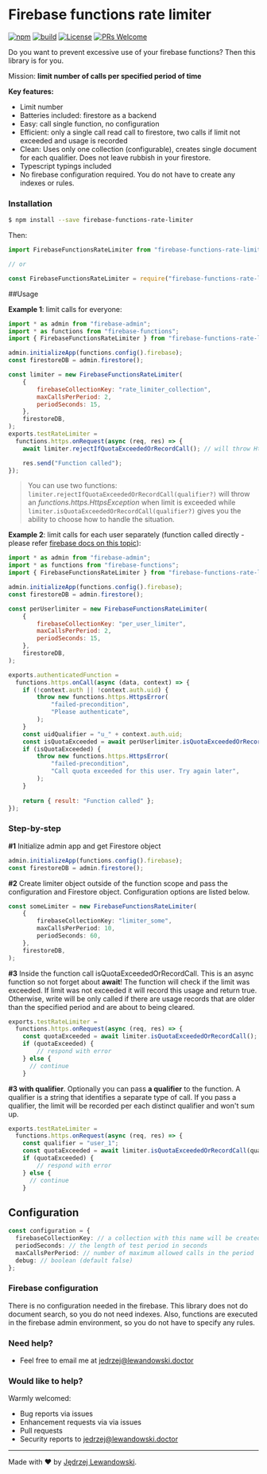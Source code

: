 # Firebase functions rate limiter
[![npm](https://img.shields.io/npm/v/firebase-functions-rate-limiter.svg?style=flat-square)](https://www.npmjs.com/package/firebase-functions-rate-limiter)  [![build](https://travis-ci.com/Jblew/firebase-functions-rate-limiter.svg?branch=master)](https://travis-ci.com/Jblew/firebase-functions-rate-limiter) [![License](https://img.shields.io/github/license/wise-team/steem-content-renderer.svg?style=flat-square)](https://github.com/wise-team/steem-content-renderer/blob/master/LICENSE) [![PRs Welcome](https://img.shields.io/badge/PRs-welcome-brightgreen.svg?style=flat-square)](http://makeapullrequest.com)



Do you want to prevent excessive use of your firebase functions? Then this library is for you.

Mission: **limit number of calls per specified period of time**

**Key features:**

- Limit number 
- Batteries included: firestore as a backend
- Easy: call single function, no configuration
- Efficient: only a single call read call to firestore, two calls if limit not exceeded and usage is recorded
- Clean: Uses only one collection (configurable), creates single document for each qualifier. Does not leave rubbish in your firestore.
- Typescript typings included
- No firebase configuration required. You do not have to create any indexes or rules.



### Installation

```bash
$ npm install --save firebase-functions-rate-limiter
```

Then:

```typescript
import FirebaseFunctionsRateLimiter from "firebase-functions-rate-limiter";

// or

const FirebaseFunctionsRateLimiter = require("firebase-functions-rate-limiter");
```



##Usage

**Example 1**: limit calls for everyone:

```javascript
import * as admin from "firebase-admin";
import * as functions from "firebase-functions";
import { FirebaseFunctionsRateLimiter } from "firebase-functions-rate-limiter";

admin.initializeApp(functions.config().firebase);
const firestoreDB = admin.firestore();

const limiter = new FirebaseFunctionsRateLimiter(
    {
        firebaseCollectionKey: "rate_limiter_collection",
        maxCallsPerPeriod: 2,
        periodSeconds: 15,
    },
    firestoreDB,
);
exports.testRateLimiter = 
  functions.https.onRequest(async (req, res) => {
    await limiter.rejectIfQuotaExceededOrRecordCall(); // will throw HttpsException with proper warning

    res.send("Function called");
});

```

>  You can use two functions: `limiter.rejectIfQuotaExceededOrRecordCall(qualifier?)` will throw an *functions.https.HttpsException* when limit is exceeded while `limiter.isQuotaExceededOrRecordCall(qualifier?)` gives you the ability to choose how to handle the situation.


**Example 2**: limit calls for each user separately (function called directly - please refer [firebase docs on this topic](https://firebase.google.com/docs/functions/callable)):

```javascript
import * as admin from "firebase-admin";
import * as functions from "firebase-functions";
import { FirebaseFunctionsRateLimiter } from "firebase-functions-rate-limiter";

admin.initializeApp(functions.config().firebase);
const firestoreDB = admin.firestore();

const perUserlimiter = new FirebaseFunctionsRateLimiter(
    {
        firebaseCollectionKey: "per_user_limiter",
        maxCallsPerPeriod: 2,
        periodSeconds: 15,
    },
    firestoreDB,
);

exports.authenticatedFunction = 
  functions.https.onCall(async (data, context) => {
    if (!context.auth || !context.auth.uid) {
        throw new functions.https.HttpsError(
            "failed-precondition",
            "Please authenticate",
        );
    }
    const uidQualifier = "u_" + context.auth.uid;
    const isQuotaExceeded = await perUserlimiter.isQuotaExceededOrRecordCall(uidQualifier);
    if (isQuotaExceeded) {
        throw new functions.https.HttpsError(
            "failed-precondition",
            "Call quota exceeded for this user. Try again later",
        );
    }
  
    return { result: "Function called" };
});

```



### Step-by-step

**#1** Initialize admin app and get Firestore object

```typescript
admin.initializeApp(functions.config().firebase);
const firestoreDB = admin.firestore();
```

**#2** Create limiter object outside of the function scope and pass the configuration and Firestore object. Configuration options are listed below.

```typescript
const someLimiter = new FirebaseFunctionsRateLimiter(
    {
        firebaseCollectionKey: "limiter_some",
        maxCallsPerPeriod: 10,
        periodSeconds: 60,
    },
    firestoreDB,
);
```

**#3** Inside the function call isQuotaExceededOrRecordCall. This is an async function so not forget about **await**! The function will check if the limit was exceeded. If limit was not exceeded it will record this usage and return true. Otherwise, write will be only called if there are usage records that are older than the specified period and are about to being cleared.

```typescript
exports.testRateLimiter = 
  functions.https.onRequest(async (req, res) => {
    const quotaExceeded = await limiter.isQuotaExceededOrRecordCall();
    if (quotaExceeded) {
    	// respond with error
    } else {
      // continue
    }
```

**#3 with qualifier**. Optionally you can pass **a qualifier** to the function. A qualifier is a string that identifies a separate type of call. If you pass a qualifier, the limit will be recorded per each distinct qualifier and won't sum up.

```typescript
exports.testRateLimiter = 
  functions.https.onRequest(async (req, res) => {
    const qualifier = "user_1";
    const quotaExceeded = await limiter.isQuotaExceededOrRecordCall(qualifier);
    if (quotaExceeded) {
    	// respond with error
    } else {
      // continue
    }
```



## Configuration

```typescript
const configuration = {
  firebaseCollectionKey: // a collection with this name will be created
  periodSeconds: // the length of test period in seconds
  maxCallsPerPeriod: // number of maximum allowed calls in the period
  debug: // boolean (default false)
};
```



### Firebase configuration

There is no configuration needed in the firebase. This library does not do document search, so you do not need indexes. Also, functions are executed in the firebase admin environment, so you do not have to specify any rules.



### Need help?

- Feel free to email me at <jedrzej@lewandowski.doctor>



### Would like to help?

Warmly welcomed:

- Bug reports via issues
- Enhancement requests via via issues
- Pull requests
- Security reports to jedrzej@lewandowski.doctor



***

Made with ❤️ by [Jędrzej Lewandowski](https://jedrzej.lewandowski.doctor/).

